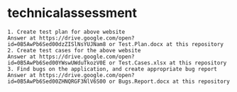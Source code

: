# technicalassessment

    1. Create test plan for above website
    Answer at https://drive.google.com/open?id=0B5AwPb6Sed00dzZISlNsYUJNam8 or Test.Plan.docx at this repository
    2. Create test cases for the above website
    Answer at https://drive.google.com/open?id=0B5AwPb6Sed00YWswUWduTkozV0E or Test.Cases.xlsx at this repository
    3. Find bugs on the application, and create appropriate bug report
    Answer at https://drive.google.com/open?id=0B5AwPb6Sed00ZHNQRGF3NlV6S00 or Bugs.Report.docx at this repository
